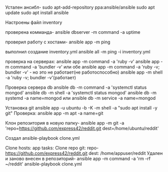 Устален ансибл- sudo apt-add-repository ppa:ansible/ansible sudo apt update sudo apt install ansible

Настроены файл inventory

проверена комманда- ansible dbserver -m command -a uptime

проверил работу с хостами- ansible app -m ping

выполнил создание inventory.yml ansible all -m ping -i inventory.yml

проверка на серверах: ansible app -m command -a 'ruby -v' ansible app -m command -a 'bundler -v' или обе ansible app -m command -a 'ruby -v; bundler -v' - но это не работает(не работоспособно) ansible app -m shell -a 'ruby -v; bundler -v'(работает)

Проверка сервера db ansible db -m command -a 'systemctl status mongod' ansible db -m shell -a 'systemctl status mongod' ansible db -m systemd -a name=mongod или ansible db -m service -a name=mongod

Установка git ansible app -u ubuntu -b -K -m shell -a "sudo apt install -y git" Проверка: ansible app -m apt -a name=git

Клон репозитория в новую папку- ansible app -m git -a 'repo=https://github.com/express42/reddit.git dest=/home/ubuntu/reddit'

Создал ansible-playbook clone.yml

Clone hosts: app tasks:
Clone repo git: repo- https://github.com/express42/reddit.git dest: /home/appuser/reddit
Удален и заново внесен в репозиторий- ansible app -m command -a 'rm -rf ~/reddit' ansible-playbook clone.yml 
